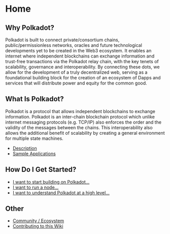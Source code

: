 # Home

## Why Polkadot?

Polkadot is built to connect private/consortium chains, public/permissionless networks, oracles and future technological developments yet to be created in the Web3 ecosystem. It enables an internet where independent blockchains can exchange information and trust-free transactions via the Polkadot relay chain, with the key tenets of scalability, governance and interoperability.
By connecting these dots, we allow for the development of a truly decentralized web, serving as a foundational building block for the creation of an ecosystem of Dapps and services that will distribute power and equity for the common good.

## What Is Polkadot?

Polkadot is a protocol that allows independent blockchains to exchange information. Polkadot is an inter-chain blockchain protocol which unlike internet messaging protocols (e.g. TCP/IP) also enforces the order and the validity of the messages between the chains. This interoperability also allows the additional benefit of scalability by creating a general environment for multiple state machines.

* [Description](polkadot)
* [Sample Applications](community)

## How Do I Get Started?

* [I want to start building on Polkadot...](polkadot/builders)
* [I want to run a node...](polkadot/network_maintainers)
* [I want to understand Polkadot at a high level...](polkadot)

## Other

* [Community / Ecosystem](community)
* [Contributing to this Wiki](contribution_guidelines)
